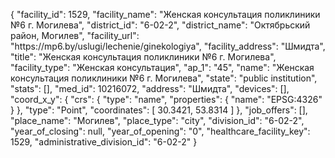 {
    "facility_id": 1529,
    "facility_name": "Женская консультация поликлиники №6 г. Могилева",
    "district_id": "6-02-2",
    "district_name": "Октябрьский район, Могилев",
    "facility_url": "https:\/\/mp6.by\/uslugi\/lechenie\/ginekologiya",
    "facility_address": "Шмидта",
    "title": "Женская консультация поликлиники №6 г. Могилева",
    "facility_type": "Женская консультация",
    "ap_1": "45",
    "name": "Женская консультация поликлиники №6 г. Могилева",
    "state": "public institution",
    "stats": [],
    "med_id": 10216072,
    "address": "Шмидта",
    "devices": [],
    "coord_x_y": {
        "crs": {
            "type": "name",
            "properties": {
                "name": "EPSG:4326"
            }
        },
        "type": "Point",
        "coordinates": [
            30.3421,
            53.8314
        ]
    },
    "job_offers": [],
    "place_name": "Могилев",
    "place_type": "city",
    "division_id": "6-02-2",
    "year_of_closing": null,
    "year_of_opening": "0",
    "healthcare_facility_key": 1529,
    "administrative_division_id": "6-02-2"
}